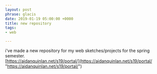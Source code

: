 ```yaml
---
layout: post
phrase: glacis
date: 2019-01-19 05:00:00 +0000
title: new repository
tags:
- web

---
```

i've made a new repository for my web sketches/projects for the spring semester.  
[https://aidanquinlan.net/s19/portal/](https://aidanquinlan.net/s19/portal/ "https://aidanquinlan.net/s19/portal/")